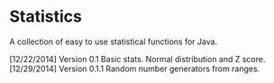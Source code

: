 Statistics
==========

A collection of easy to use statistical functions for Java.

[12/22/2014] Version 0.1 
				Basic stats. Normal distribution and Z score.
[12/29/2014] Version 0.1.1
				Random number generators from ranges.
				

